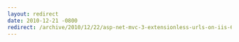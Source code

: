 ```yaml
---
layout: redirect
date: 2010-12-21 -0800
redirect: /archive/2010/12/22/asp-net-mvc-3-extensionless-urls-on-iis-6.aspx/
---
```

